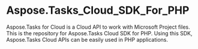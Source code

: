 # Aspose.Tasks_Cloud_SDK_For_PHP
Aspose.Tasks for Cloud is a Cloud API to work with Microsoft Project files. This is the repository for Aspose.Tasks Cloud SDK for PHP. Using this SDK, Aspose.Tasks Cloud APIs can be easily used in PHP applications.
